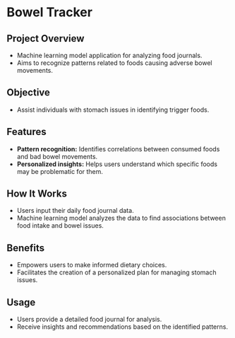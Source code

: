# Bowel Tracker

## Project Overview
- Machine learning model application for analyzing food journals.
- Aims to recognize patterns related to foods causing adverse bowel movements.

## Objective
- Assist individuals with stomach issues in identifying trigger foods.

## Features
- **Pattern recognition:** Identifies correlations between consumed foods and bad bowel movements.
- **Personalized insights:** Helps users understand which specific foods may be problematic for them.

## How It Works
- Users input their daily food journal data.
- Machine learning model analyzes the data to find associations between food intake and bowel issues.

## Benefits
- Empowers users to make informed dietary choices.
- Facilitates the creation of a personalized plan for managing stomach issues.

## Usage
- Users provide a detailed food journal for analysis.
- Receive insights and recommendations based on the identified patterns.